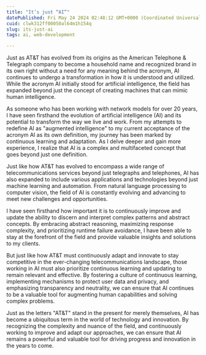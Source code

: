 ```yaml
---
title: "It’s just “AI”"
datePublished: Fri May 24 2024 02:48:12 GMT+0000 (Coordinated Universal Time)
cuid: clwk312ff00050al64m1h154q
slug: its-just-ai
tags: ai, web-development

---
```


Just as AT&T has evolved from its origins as the American Telephone & Telegraph company to become a household name and recognized brand in its own right without a need for any meaning behind the acronym, AI continues to undergo a transformation in how it is understood and utilized. While the acronym AI initially stood for artificial intelligence, the field has expanded beyond just the concept of creating machines that can mimic human intelligence.

As someone who has been working with network models for over 20 years, I have seen firsthand the evolution of artificial intelligence (AI) and its potential to transform the way we live and work. From my attempts to redefine AI as "augmented intelligence" to my current acceptance of the acronym AI as its own definition, my journey has been marked by continuous learning and adaptation. As I delve deeper and gain more experience, I realize that AI is a complex and multifaceted concept that goes beyond just one definition.

Just like how AT&T has evolved to encompass a wide range of telecommunications services beyond just telegraphs and telephones, AI has also expanded to include various applications and technologies beyond just machine learning and automation. From natural language processing to computer vision, the field of AI is constantly evolving and advancing to meet new challenges and opportunities.

I have seen firsthand how important it is to continuously improve and update the ability to discern and interpret complex patterns and abstract concepts. By embracing abstract reasoning, maximizing response complexity, and prioritizing runtime failure avoidance, I have been able to stay at the forefront of the field and provide valuable insights and solutions to my clients.

But just like how AT&T must continuously adapt and innovate to stay competitive in the ever-changing telecommunications landscape, those working in AI must also prioritize continuous learning and updating to remain relevant and effective. By fostering a culture of continuous learning, implementing mechanisms to protect user data and privacy, and emphasizing transparency and neutrality, we can ensure that AI continues to be a valuable tool for augmenting human capabilities and solving complex problems.

Just as the letters "AT&T" stand in the present for merely themselves, AI has become a ubiquitous term in the world of technology and innovation. By recognizing the complexity and nuance of the field, and continuously working to improve and adapt our approaches, we can ensure that AI remains a powerful and valuable tool for driving progress and innovation in the years to come.